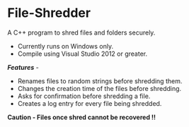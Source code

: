File-Shredder
=============

A C++ program to shred files and folders securely.

- Currently runs on Windows only.
- Compile using Visual Studio 2012 or greater.

***Features*** -

- Renames files to random strings before shredding them.
- Changes the creation time of the files before shredding.
- Asks for confirmation before shredding a file.
- Creates a log entry for every file being shredded.

**Caution - Files once shred cannot be recovered !!**
